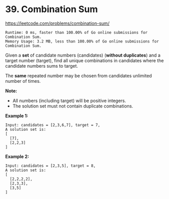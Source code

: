# 39. Combination Sum

https://leetcode.com/problems/combination-sum/

```
Runtime: 0 ms, faster than 100.00% of Go online submissions for Combination Sum.
Memory Usage: 3.2 MB, less than 100.00% of Go online submissions for Combination Sum.
```

Given a **set** of candidate numbers (candidates) (**without duplicates**) and a target number (target), find all unique combinations in candidates where the candidate numbers sums to target.

The **same** repeated number may be chosen from candidates unlimited number of times.

**Note:**
- All numbers (including target) will be positive integers.
- The solution set must not contain duplicate combinations.

**Example 1:**
```
Input: candidates = [2,3,6,7], target = 7,
A solution set is:
[
  [7],
  [2,2,3]
]
```
**Example 2:**
```
Input: candidates = [2,3,5], target = 8,
A solution set is:
[
  [2,2,2,2],
  [2,3,3],
  [3,5]
]
```